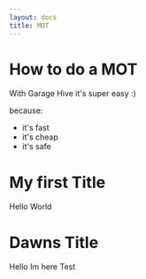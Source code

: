 ```yaml
---
layout: docs
title: MOT
---
```


# How to do a MOT
With Garage Hive it's super easy :)

because:
* it's fast
* it's cheap
* it's safe

# My first Title
Hello World

# Dawns Title
Hello Im here 
Test
